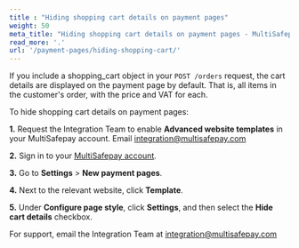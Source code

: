 ```yaml
---
title : "Hiding shopping cart details on payment pages"
weight: 50
meta_title: "Hiding shopping cart details on payment pages - MultiSafepay Docs"
read_more: '.'
url: '/payment-pages/hiding-shopping-cart/'
---
```


If you include a shopping_cart object in your `POST /orders` request, the cart details are displayed on the payment page by default. That is, all items in the customer's order, with the price and VAT for each. 

To hide shopping cart details on payment pages:

**1.** Request the Integration Team to enable **Advanced website templates** in your MultiSafepay account. Email <integration@multisafepay.com>

**2.** Sign in to your [MultiSafepay account](https://merchant.multisafepay.com/). 

**3.** Go to **Settings** > **New payment pages**.

**4.** Next to the relevant website, click **Template**.

**5.** Under **Configure page style**, click **Settings**, and then select the **Hide cart details** checkbox. 

For support, email the Integration Team at <integration@multisafepay.com>
